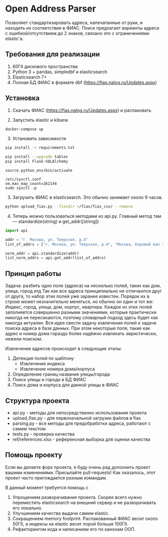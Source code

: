 # Open Address Parser
Позволяет стандартизировать адреса, напечатанные от руки, и находить их соответствия в ФИАС. 
Поиск предлагает варианты адреса с ошибкой/отсутствием до 2 знаков, связано это с ограничениями elastic'а. 

## Требования для реализации
1.	60Гб дискового пространства
2.	Python 3 + pandas, simpledbf и elasticsearch
3.	Elasticsearch 7+
4.	Полная БД ФИАС в формате dbf (https://fias.nalog.ru/Updates.aspx)

## Установка
1. Скачать ФИАС (https://fias.nalog.ru/Updates.aspx) и распаковать

2. Запустить elastic и kibana
```bash
docker-compose up
```
3. Установить зависимости
```bash
pip install -r requirements.txt

pip install --upgrade tables
pip install Flask-SQLAlchemy
```

```
source python_env/bin/activate
```

```
/etc/sysctl.conf
vm.max_map_count=262144
sudo sysctl -p
``` 

3. Загрузить ФИАС в elasticsearch. Это обычно занимает около 9 часов.
```bash
python upload_fias.py --fiasdir ~/fias/fias_csv/ --remove
```
4. Теперь можно пользоваться методами из api.py. Главный метод там — standardize(string) и get_addr([string])
```python
import api

addr = "г. Москва, ул. Тверская, д.4"
list_of_addrs = ["г. Москва, ул. Тверская, д.4", "Москва, Коровий вал 3"]

norm_addr = api.standardize(addr)
list_norm_addrs = api.get_addr(list_of_addrs)
```
## Принцип работы
Задача: разбить одно поле (адреса) на несколько полей, таких как дом, улица, город итд
Так как все адреса принципиально не отличаются друг от друга, то набор этих полей уже заранее известен. Порядок их в строке может незначительно меняться, но обычно он один и тот же: Индекс, город, улица, дом, корпус, квартира. Каждое из этих полей заполняется совершенно разными значениями, которые практически никогда не пересекаются, поэтому словарный подход здесь будет как никогда актуален.
Вся идея свести задачу извлечения полей к задаче поиска адреса в базе данных.
При этом некоторые поля, такие как адрес и номер дома гораздо более надёжно извлекать эвристически, нежели поиском. 

Извлечение адресов происходит в следующие этапы:
1.	Детекция полей по шаблону
    *	Извлечение индекса
    *	Извлечение номера дома/корпуса
2.	Определение границ названия улицы/города
3.	Поиск улицы и города в БД ФИАС
4.	Поиск дома и корпуса для данной улицы в ФИАС

## Структура проекта
- api.py - методы для непосредственно использования проекта
- upload_fias.py - для первоначальной загрузки файлов в fias
- parsing.py - все методы для предобработки адреса, работают с самим текстом.
- tests.py - проверка качества
- ref/references.xlsx - референсная выборка для оценки качества

## Помощь проекту
Если вы делаете форк проекта, я буду очень рад дополнить проект вашими изменениями. Присылайте pull-requests! Как оказалось, этот проект часто пригождается разным командам.

В данный момент требуется помощь с
1. Упрощением разворачивания проекта. Скорее всего нужно переместить elasticsearch на внешний сервер и не разворачивать его локально.
2. Улучшением качества выдачи самим elastic.
3. Сокращением memory footprint. Распакованный ФИАС весит около 50Гб, а индексы на elastic весят порой больше 100Гб.
4. Рефакторингом кода и написанием его по канонам ООП.

